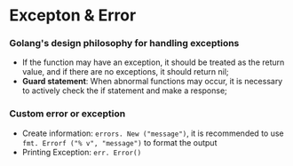 # Excepton & Error

### Golang's design philosophy for handling exceptions

* If the function may have an exception, it should be treated as the return value, and if there are no exceptions, it should return nil;
* **Guard statement**: When abnormal functions may occur, it is necessary to actively check the if statement and make a response;

### Custom error or exception

* Create information: ```errors. New ("message")```, it is recommended to use  ```fmt. Errorf ("% v", "message")``` to format the output
* Printing Exception: ```err. Error()```


